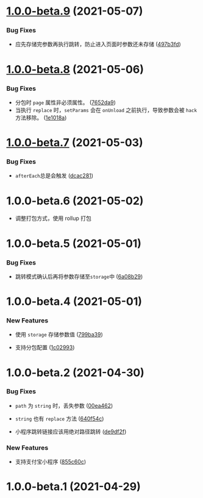# [1.0.0-beta.9](https://github.com/JserWang/microprogram-router/compare/v1.0.0-beta.8...v1.0.0-beta.9) (2021-05-07)

### Bug Fixes

- 应先存储完参数再执行跳转，防止进入页面时参数还未存储 ([497b3fd](https://github.com/JserWang/microprogram-router/commit/497b3fdf9afd8976e06dac9da88f9eebb5245f54))

# [1.0.0-beta.8](https://github.com/JserWang/microprogram-router/compare/v1.0.0-beta.7...v1.0.0-beta.8) (2021-05-06)

### Bug Fixes

- 分包时 `page` 属性非必须属性。 ([7652da9](https://github.com/JserWang/microprogram-router/commit/7652da90c8e3785acaed8b63b7d7c9373c99d9aa))
- 当执行 `replace` 时，`setParams` 会在 `onUnload` 之前执行，导致参数会被 `hack` 方法移除。 ([1e1018a](https://github.com/JserWang/microprogram-router/commit/1e1018aee672ba515f508fb09a3acb3553cdf9e6))

# [1.0.0-beta.7](https://github.com/JserWang/microprogram-router/compare/v1.0.0-beta.6...v1.0.0-beta.7) (2021-05-03)

### Bug Fixes

- `afterEach`总是会触发 ([dcac281](https://github.com/JserWang/microprogram-router/commit/dcac2814177301f405518c87c3a5c273da62b7bb))

# 1.0.0-beta.6 (2021-05-02)

- 调整打包方式，使用 rollup 打包

# 1.0.0-beta.5 (2021-05-01)

### Bug Fixes

- 跳转模式确认后再将参数存储至`storage`中 ([6a08b29](https://github.com/JserWang/microprogram-router/commit/6a08b29b153ef35416977bca7c815fc988f5eb4b))

# 1.0.0-beta.4 (2021-05-01)

### New Features

- 使用 `storage` 存储参数值 ([799ba39](https://github.com/JserWang/microprogram-router/commit/799ba3961ecf4863e1f30121c6a987327e3d6e64))

- 支持分包配置 ([1c02993](https://github.com/JserWang/microprogram-router/commit/1c02993dba856f83745458925aaf33a9446178a9))

# 1.0.0-beta.2 (2021-04-30)

### Bug Fixes

- `path` 为 `string` 时，丢失参数 ([00ea462](https://github.com/JserWang/microprogram-router/commit/00ea462f1272b8c988053730eee16d3eec349596))

- `string` 也有 `replace` 方法 ([640f54c](https://github.com/JserWang/microprogram-router/commit/640f54c5b2fd74dc24f1e01344f7bea125552737))

- 小程序跳转链接应该用绝对路径跳转 ([de9df2f](https://github.com/JserWang/microprogram-router/commit/de9df2f8deb1073ffdb610871269901e54dbe40b))

### New Features

- 支持支付宝小程序 ([855c60c](https://github.com/JserWang/microprogram-router/commit/855c60ccec37d3fdb5775aec340d0e18a77959f5))

# 1.0.0-beta.1 (2021-04-29)
